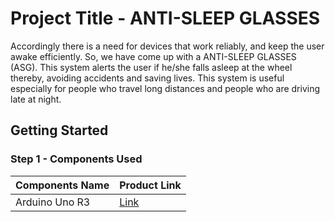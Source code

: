# Project Title - ANTI-SLEEP GLASSES
Accordingly there is a need for devices that work reliably, and keep the user awake efficiently. So, we have come up with a ANTI-SLEEP GLASSES (ASG). This system alerts the user if he/she falls asleep at the wheel thereby, avoiding accidents and saving lives. This system is useful especially for people who travel long distances and people who are driving late at night.

## Getting Started

### Step 1 - Components Used
| Components Name | Product Link |
--- | --- |
| Arduino Uno R3 | [Link](https://amzn.eu/d/6wBItzO) |
